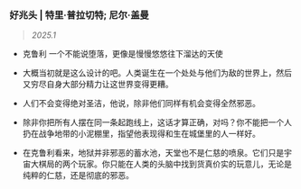 ### 好兆头 | 特里·普拉切特; 尼尔·盖曼<!-- {docsify-ignore} -->

> *2025.1*

- 克鲁利 一个不能说堕落，更像是慢慢悠悠往下溜达的天使

- 大概当初就是这么设计的吧。人类诞生在一个处处与他们为敌的世界上，然后又穷尽自身大部分精力让这世界变得更糟。

- 人们不会变得绝对圣洁，他说，除非他们同样有机会变得全然邪恶。

- 除非你把所有人摆在同一条起跑线上，这话才算正确，对吗？你不能把一个人扔在战争地带的小泥棚里，指望他表现得和生在城堡里的人一样好。

- 在克鲁利看来，地狱并非邪恶的蓄水池，天堂也不是仁慈的喷泉。它们只是宇宙大棋局的两个玩家。你只能在人类的头脑中找到货真价实的玩意儿，无论是纯粹的仁慈，还是彻底的邪恶。